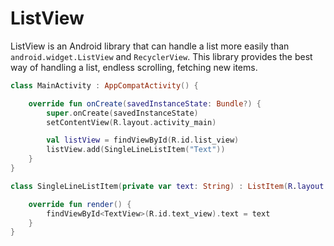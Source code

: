 # ListView

ListView is an Android library that can handle a list more easily than `android.widget.ListView` and `RecyclerView`. This library provides the best way of handling a list, endless scrolling, fetching new items.

```Kotlin
class MainActivity : AppCompatActivity() {

    override fun onCreate(savedInstanceState: Bundle?) {
        super.onCreate(savedInstanceState)
        setContentView(R.layout.activity_main)

        val listView = findViewById(R.id.list_view)
        listView.add(SingleLineListItem("Text"))
    }
}

class SingleLineListItem(private var text: String) : ListItem(R.layout.list_item_single_line) {

    override fun render() {
        findViewById<TextView>(R.id.text_view).text = text
    }
}
```

